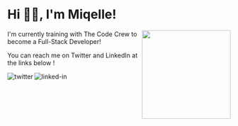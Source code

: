 <h1>Hi 👋🏽, I'm Miqelle!</h1> 

<img align="right" width="200" height="200" src="https://media.giphy.com/media/7Z49eulwv4aGY35RaD/giphy.gif">

<p>I'm currently training with The Code Crew to become a Full-Stack Developer!</p></nobr></td>

<p>You can reach me on Twitter and LinkedIn at the links below !
  
[<img align="left" alt="twitter" src="https://img.shields.io/badge/twitter-%231DA1F2.svg?&style=for-the-badge&logo=twitter&logoColor=white" />](https://twitter.com/CoderM6)

[<img align="left" alt="linked-in" src="https://img.shields.io/badge/linkedin-%230077B5.svg?&style=for-the-badge&logo=linkedin&logoColor=white" />](https://www.linkedin.com/in/miqelle)
  

